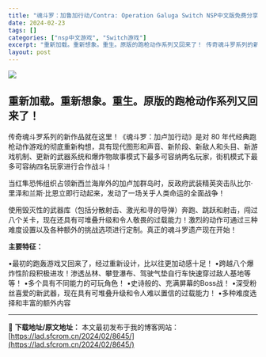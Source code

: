 ```yaml
---
title: "魂斗罗：加鲁加行动/Contra: Operation Galuga Switch NSP中文版免费分享[DEMO]"
date: 2024-02-23
tags: []
categories: ["nsp中文游戏", "Switch游戏"]
excerpt: "重新加载。重新想象。重生。原版的跑枪动作系列又回来了！ 传奇魂斗罗系列的新作品就在这里！《魂斗罗：加卢加行动》是对 80 年代经典跑枪动作游戏的彻底重新构想，具有现代图形和声音、新阶段、新敌人和头目、新游戏机制、更新的武器系统和爆炸物故事模式下最多可容纳两名玩家，街机模式下最多可容纳四名玩家进行合作&hellip;"
layout: post
---
```


<img class="aligncenter" src="https://img-eshop.cdn.nintendo.net/i/8157922adc16d2e4e21ac80a448716d7323ae5fb4292ef4d186ba146deb411d8.jpg?w=1000" />
<h2 class="Headingstyles__StyledH-sc-s17bth-0 vsVuC">重新加载。重新想象。重生。原版的跑枪动作系列又回来了！</h2>
<div class="ReadMorestyles__ReadMore-sc-120wz1l-0 jRWnGJ">
<div class="ReadMorestyles__ChildContent-sc-120wz1l-2 hcknIL">
<p class="RichTextstyles__Paragraph-sc-16r5mbt-0 NqoHc">传奇魂斗罗系列的新作品就在这里！《魂斗罗：加卢加行动》是对 80 年代经典跑枪动作游戏的彻底重新构想，具有现代图形和声音、新阶段、新敌人和头目、新游戏机制、更新的武器系统和爆炸物故事模式下最多可容纳两名玩家，街机模式下最多可容纳四名玩家进行合作战斗！</p>
当红隼恐怖组织占领新西兰海岸外的加卢加群岛时，反政府武装精英突击队比尔·里泽和兰斯·比恩立即行动起来，发动了一场关乎人类命运的全面战争！

使用毁灭性的武器库（包括分散射击、激光和寻的导弹）奔跑、跳跃和射击，闯过八个关卡，现在还具有可堆叠升级和令人敬畏的过载能力！激烈的动作可通过三种难度设置以及各种额外的挑战选项进行定制。真正的魂斗罗遗产现在开始！

<strong>主要特征：</strong>

•最初的跑轰游戏又回来了，经过重新设计，比以往更加动感十足！
•跨越八个爆炸性阶段积极进攻！渗透丛林、攀登瀑布、驾驶气垫自行车快速穿过敌人基地等等！
•多个具有不同能力的可玩角色！
•史诗般的、充满屏幕的Boss战！
•深受粉丝喜爱的新武器，现在具有可堆叠升级和令人难以置信的过载能力！
•多种难度选择和丰富的额外内容

</div>
</div>

---
📖 **下载地址/原文地址：** 本文最初发布于我的博客网站：[https://lad.sfcrom.cn/2024/02/8645/](https://lad.sfcrom.cn/2024/02/8645/)
